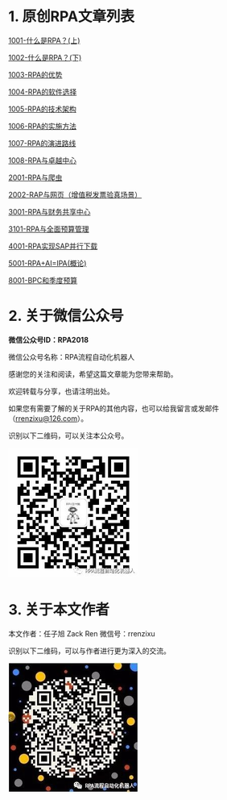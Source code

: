 # 1. 原创RPA文章列表

[1001-什么是RPA？(上)](http://mp.weixin.qq.com/s?__biz=MzU3MDM0Mjg3OA==&mid=2247483663&idx=1&sn=6bc97a8abefc71aab1ef4da65823536e&chksm=fcf1adbecb8624a834b7411eeb7d346fa3349f23b6c63902ed8c499325646a15a3c2131d9b78&scene=21#wechat_redirect)

[1002-什么是RPA？(下)](http://mp.weixin.qq.com/s?__biz=MzU3MDM0Mjg3OA==&mid=2247483662&idx=1&sn=9f1984baf97192e5c55fc4dc5de0bc6b&chksm=fcf1adbfcb8624a97b0b509084f1619e9436371decae416061f7a526d6c6a02626bbafe3f1bf&scene=21#wechat_redirect)

[1003-RPA的优势](http://mp.weixin.qq.com/s?__biz=MzU3MDM0Mjg3OA==&mid=2247483676&idx=1&sn=623dc5aa79c63c7b9631ded303bd847a&chksm=fcf1adadcb8624bb3910c2c1b6f39d22003c0109d76171cd8acc97d1684726156496f1c5159a&scene=21#wechat_redirect)

[1004-RPA的软件选择](http://mp.weixin.qq.com/s?__biz=MzU3MDM0Mjg3OA==&mid=2247483681&idx=1&sn=f3f19e8aded6a336ffd48bd1c241d9d0&chksm=fcf1ad90cb8624861c830088331f4c51e270009ffd5ff6122d7413fb7a7ab2de3537cf636555#rd)

[1005-RPA的技术架构](http://mp.weixin.qq.com/s?__biz=MzU3MDM0Mjg3OA==&mid=2247483689&idx=1&sn=8781193cd9ee5b1a4280ef56a68c18d6&chksm=fcf1ad98cb86248e5422d2a47c26a7d01ab63e1c308b4af04b0b78f2fce0e3ce457ba1aaa773&scene=21#wechat_redirect)

[1006-RPA的实施方法](http://mp.weixin.qq.com/s?__biz=MzU3MDM0Mjg3OA==&mid=2247483695&idx=1&sn=3e5cded5e8627b7d8a3819e90b6c8833&chksm=fcf1ad9ecb862488bb48e9f2a631b8f51f0b5cb9ab33bd023a34901b11ff0c2387995f2cd1b0&scene=21#wechat_redirect)

[1007-RPA的演进路线](http://mp.weixin.qq.com/s?__biz=MzU3MDM0Mjg3OA==&mid=2247483702&idx=1&sn=2f48ee26eddd6141695c627e964da641&chksm=fcf1ad87cb862491af612cd7a9e02f3dfcba4e38a28cde5c2b2f51c1f738e38051ae41617464&scene=21#wechat_redirect)

[1008-RPA与卓越中心](http://mp.weixin.qq.com/s?__biz=MzU3MDM0Mjg3OA==&mid=2247483739&idx=1&sn=67887bfc070de727bc3bf1dc076011f1&chksm=fcf1adeacb8624fc08ff24ca7efe866985f4008a7f6454e5b28eb5ce2e64eb83c28d3348f9b8&scene=21#wechat_redirect)

[2001-RPA与爬虫](http://mp.weixin.qq.com/s?__biz=MzU3MDM0Mjg3OA==&mid=2247483715&idx=1&sn=cbb8b2a86464ea473cc35b6a453f05d1&chksm=fcf1adf2cb8624e42f0b65b9e78b3722b964d8ac18e9d4933be1a2fb193e1868aaacfef8670c&scene=21#wechat_redirect)

[2002-RAP与网页（增值税发票验真场景）](http://mp.weixin.qq.com/s?__biz=MzU3MDM0Mjg3OA==&mid=2247483726&idx=1&sn=ea0bed6ee4707dcc357a12fd926c5905&chksm=fcf1adffcb8624e99e9b21c2ce3f7f4c4e9538523755881c987410681ee90a42223cd99a0a6b&scene=21#wechat_redirect)

[3001-RPA与财务共享中心](http://mp.weixin.qq.com/s?__biz=MzU3MDM0Mjg3OA==&mid=2247483731&idx=1&sn=e0bf1973c30f6824c47818050557fce9&chksm=fcf1ade2cb8624f4c2766895a3c3b96c3cf54c08f7ef64e80ff9a01e523bf1d69f325c6a3c7a&scene=21#wechat_redirect)

[3101-RPA与全面预算管理](http://mp.weixin.qq.com/s?__biz=MzU3MDM0Mjg3OA==&mid=2247483735&idx=1&sn=e47a0b06d60e374a64c56f8b76bf201d&chksm=fcf1ade6cb8624f0b72a37b09db6bc1e3fb49ebdb29411b5e15fe3b07a967f2d82989c4c150f&scene=21#wechat_redirect)

[4001-RPA实现SAP并行下载](https://mp.weixin.qq.com/s/FMHNRIwonq4LQlwhTCCc2Q "4001-RPA实现SAP并行下载")

[5001-RPA+AI=IPA(概论)](https://mp.weixin.qq.com/s/FE9ogginYmyMww1Szp-3gg "5001-RPA+AI=IPA(概论)")

[8001-BPC和季度预算](https://mp.weixin.qq.com/s/viwSX8pvLktukyIXUOl_uA)

# 2. 关于微信公众号
**微信公众号ID：RPA2018**

微信公众号名称：RPA流程自动化机器人

感谢您的关注和阅读，希望这篇文章能为您带来帮助。

欢迎转载与分享，也请注明出处。

如果您有需要了解的关于RPA的其他内容，也可以给我留言或发邮件
（rrenzixu@126.com）。

识别以下二维码，可以关注本公众号。

![](https://github.com/rrenzixu/RPA/raw/master/%E5%9B%BE%E7%89%87%E5%BA%93/9002-%E5%85%AC%E4%BC%97%E5%8F%B7%E4%BA%8C%E7%BB%B4%E7%A0%81.jpg)

# 3. 关于本文作者
本文作者：任子旭 Zack Ren
微信号：rrenzixu

识别以下二维码，可以与作者进行更为深入的交流。

![](https://github.com/rrenzixu/RPA/raw/master/%E5%9B%BE%E7%89%87%E5%BA%93/9001-%E5%BE%AE%E4%BF%A1%E4%BA%8C%E7%BB%B4%E7%A0%81.jpg)

